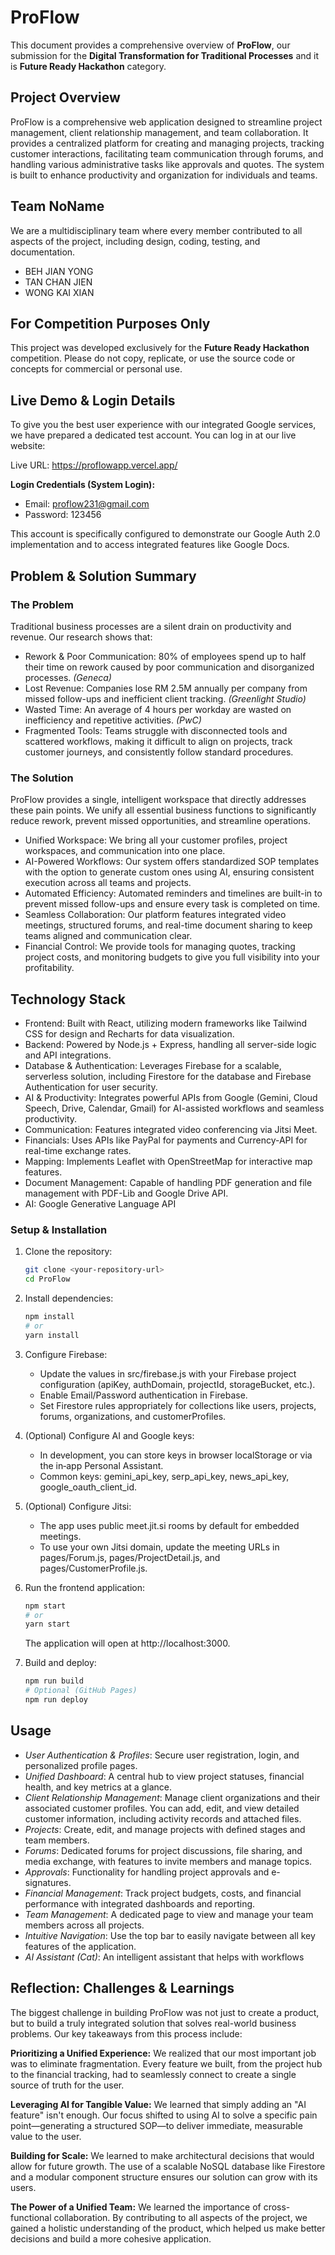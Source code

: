 # ProFlow
This document provides a comprehensive overview of **ProFlow**, our submission for the **Digital Transformation for Traditional Processes** and it is **Future Ready Hackathon** category.

## Project Overview

ProFlow is a comprehensive web application designed to streamline project management, client relationship management, and team collaboration. It provides a centralized platform for creating and managing projects, tracking customer interactions, facilitating team communication through forums, and handling various administrative tasks like approvals and quotes. The system is built to enhance productivity and organization for individuals and teams.

## Team NoName
We are a multidisciplinary team where every member contributed to all aspects of the project, including design, coding, testing, and documentation.

- BEH JIAN YONG
- TAN CHAN JIEN
- WONG KAI XIAN

## For Competition Purposes Only
This project was developed exclusively for the **Future Ready Hackathon** competition. Please do not copy, replicate, or use the source code or concepts for commercial or personal use.

## Live Demo & Login Details
To give you the best user experience with our integrated Google services, we have prepared a dedicated test account. You can log in at our live website:

Live URL: https://proflowapp.vercel.app/

**Login Credentials (System Login):**
- Email: proflow231@gmail.com
- Password: 123456

This account is specifically configured to demonstrate our Google Auth 2.0 implementation and to access integrated features like Google Docs.

## Problem & Solution Summary

### The Problem
Traditional business processes are a silent drain on productivity and revenue. Our research shows that:
- Rework & Poor Communication: 80% of employees spend up to half their time on rework caused by poor communication and disorganized processes. _(Geneca)_
- Lost Revenue: Companies lose RM 2.5M annually per company from missed follow-ups and inefficient client tracking. _(Greenlight Studio)_
- Wasted Time: An average of 4 hours per workday are wasted on inefficiency and repetitive activities. _(PwC)_
- Fragmented Tools: Teams struggle with disconnected tools and scattered workflows, making it difficult to align on projects, track customer journeys, and consistently follow standard procedures.

### The Solution
ProFlow provides a single, intelligent workspace that directly addresses these pain points. We unify all essential business functions to significantly reduce rework, prevent missed opportunities, and streamline operations.

- Unified Workspace: We bring all your customer profiles, project workspaces, and communication into one place.
- AI-Powered Workflows: Our system offers standardized SOP templates with the option to generate custom ones using AI, ensuring consistent execution across all teams and projects.
- Automated Efficiency: Automated reminders and timelines are built-in to prevent missed follow-ups and ensure every task is completed on time.
- Seamless Collaboration: Our platform features integrated video meetings, structured forums, and real-time document sharing to keep teams aligned and communication clear.
- Financial Control: We provide tools for managing quotes, tracking project costs, and monitoring budgets to give you full visibility into your profitability.

## Technology Stack
- Frontend: Built with React, utilizing modern frameworks like Tailwind CSS for design and Recharts for data visualization.
- Backend: Powered by Node.js + Express, handling all server-side logic and API integrations.
- Database & Authentication: Leverages Firebase for a scalable, serverless solution, including Firestore for the database and Firebase Authentication for user security.
- AI & Productivity: Integrates powerful APIs from Google (Gemini, Cloud Speech, Drive, Calendar, Gmail) for AI-assisted workflows and seamless productivity.
- Communication: Features integrated video conferencing via Jitsi Meet.
- Financials: Uses APIs like PayPal for payments and Currency-API for real-time exchange rates.
- Mapping: Implements Leaflet with OpenStreetMap for interactive map features.
- Document Management: Capable of handling PDF generation and file management with PDF-Lib and Google Drive API.
- AI: Google Generative Language API

### Setup & Installation

1.  Clone the repository:
    ```bash
    git clone <your-repository-url>
    cd ProFlow
    ```

2.  Install dependencies:
    ```bash
    npm install
    # or
    yarn install
    ```
    

3.  Configure Firebase:
    - Update the values in src/firebase.js with your Firebase project configuration (apiKey, authDomain, projectId, storageBucket, etc.).
    - Enable Email/Password authentication in Firebase.
    - Set Firestore rules appropriately for collections like users, projects, forums, organizations, and customerProfiles.

4.  (Optional) Configure AI and Google keys:
    - In development, you can store keys in browser localStorage or via the in‑app Personal Assistant.
    - Common keys: gemini_api_key, serp_api_key, news_api_key, google_oauth_client_id.

5.  (Optional) Configure Jitsi:
    - The app uses public meet.jit.si rooms by default for embedded meetings.
    - To use your own Jitsi domain, update the meeting URLs in pages/Forum.js, pages/ProjectDetail.js, and pages/CustomerProfile.js.

6.  Run the frontend application:
    ```bash
    npm start
    # or
    yarn start
    ```
    
    The application will open at http://localhost:3000.

7.  Build and deploy:
    ```bash
    npm run build
    # Optional (GitHub Pages)
    npm run deploy
    ```


## Usage

- *User Authentication & Profiles*: Secure user registration, login, and personalized profile pages.
- *Unified Dashboard*: A central hub to view project statuses, financial health, and key metrics at a glance.
- *Client Relationship Management*: Manage client organizations and their associated customer profiles. You can add, edit, and view detailed customer information, including activity records and attached files.
- *Projects*: Create, edit, and manage projects with defined stages and team members.
- *Forums*: Dedicated forums for project discussions, file sharing, and media exchange, with features to invite members and manage topics.
- *Approvals*: Functionality for handling project approvals and e-signatures.
- *Financial Management*: Track project budgets, costs, and financial performance with integrated dashboards and reporting.
- *Team Management*: A dedicated page to view and manage your team members across all projects.
- *Intuitive Navigation*: Use the top bar to easily navigate between all key features of the application.
- *AI Assistant (Cat)*: An intelligent assistant that helps with workflows

## Reflection: Challenges & Learnings
The biggest challenge in building ProFlow was not just to create a product, but to build a truly integrated solution that solves real-world business problems. Our key takeaways from this process include:

**Prioritizing a Unified Experience:** We realized that our most important job was to eliminate fragmentation. Every feature we built, from the project hub to the financial tracking, had to seamlessly connect to create a single source of truth for the user.

**Leveraging AI for Tangible Value:** We learned that simply adding an "AI feature" isn't enough. Our focus shifted to using AI to solve a specific pain point—generating a structured SOP—to deliver immediate, measurable value to the user.

**Building for Scale:** We learned to make architectural decisions that would allow for future growth. The use of a scalable NoSQL database like Firestore and a modular component structure ensures our solution can grow with its users.

**The Power of a Unified Team:** We learned the importance of cross-functional collaboration. By contributing to all aspects of the project, we gained a holistic understanding of the product, which helped us make better decisions and build a more cohesive application.


